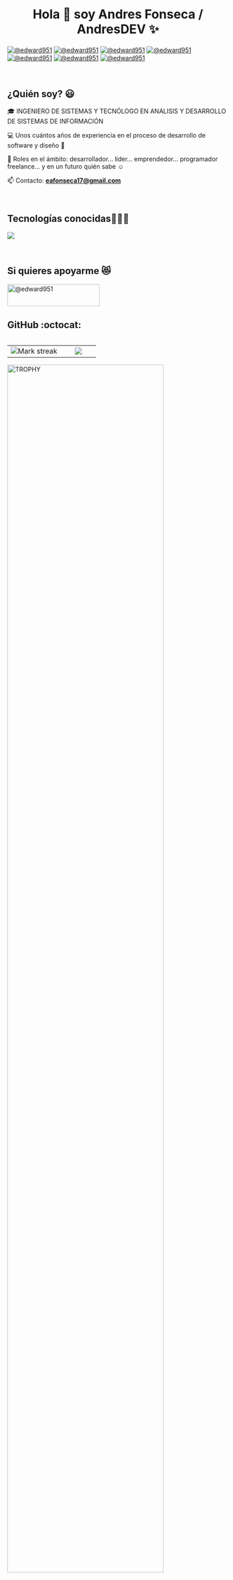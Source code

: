 <h1 align="center">Hola 👋  soy Andres Fonseca / AndresDEV ✨ </h1> 

<p align="left">
<a href="https://www.linkedin.com/in/eduar-andres-fonseca-triana-software-developer/" target="blank"><img align="center" src="https://img.shields.io/badge/LinkedIn-0077B5?style=for-the-badge&logo=linkedin&logoColor=white" alt="@edward951"/></a>
<a href="https://www.instagram.com/am_desing_art/" target="blank"><img align="center" src="https://img.shields.io/badge/Instagram-3f729b?style=for-the-badge&logo=instagram&logoColor=white" alt="@edward951"/></a>
<a href="https://www.youtube.com/@RedDragon_Lm2.0" target="blank"><img align="center" src="https://img.shields.io/badge/YouTube-FF0000?style=for-the-badge&logo=youtube&logoColor=white" alt="@edward951"  /></a>
<a href="https://www.tiktok.com/@reddragon_ilm" target="blank"><img align="center" src="https://img.shields.io/badge/TikTok-000000?style=for-the-badge&logo=tiktok&logoColor=white" alt="@edward951" /></a>
<a href="https://www.facebook.com/edward.fonsek.9/" target="blank"><img align="center" src="https://img.shields.io/badge/Facebook-1877F2?style=for-the-badge&logo=facebook&logoColor=white" alt="@edward951"  /></a>
<a href = "mailto:eafonseca17@gmail.com" target="blank"><img align="center" src="https://img.shields.io/badge/Gmail-D14836?style=for-the-badge&logo=gmail&logoColor=white" alt="@edward951"  /></a>
  <a href="https://www.twitch.tv/ilm_reddragon" target="blank"><img align="center" src="https://img.shields.io/badge/Twitch-9146FF?style=for-the-badge&logo=twitch&logoColor=white" alt="@edward951"  /></a>
  </p>
<br>
<h2>¿Quién soy? 😃</h2>
<!--Intro start-->

<p align="left">
🎓 INGENIERO DE SISTEMAS Y TECNÓLOGO EN ANALISIS Y DESARROLLO DE SISTEMAS DE INFORMACIÓN

💻 Unos cuántos años de experiencia en el proceso de desarrollo de software y diseño 🙈

📝 Roles en el ámbito: desarrollador... líder... emprendedor... programador freelance... y en un futuro quién sabe ☺️

📫 Contacto: **eafonseca17@gmail.com**
<!--Intro end-->
  </p>
<br>
<h2 >Tecnologías conocidas👨🏻‍💻</h2>
<!--tech stack icons-->
<p align="left">
  <a href="https://skillicons.dev">
    <img src="https://skillicons.dev/icons?i=java,php,spring,angular,css,bootstrap,html,cypress,js,ts,npm,nodejs,jquery,mysql,postgres,git,github,gradle,docker,postman,idea,vscode,notion,bash,figma,ai,ps&perline=12" />
  </a>
</p>
<br>
<!------------------------->
<div id="apoyo">
<h2>Si quieres apoyarme 😻</h2>
  <p align="left">    
<a href="https://ko-fi.com/reddragondev"> <img align="left" src="https://cdn.ko-fi.com/cdn/kofi3.png?v=3" height="50" width="210" alt="@edward951" /></a>
  </p>
</div>
  <br>
<br><br>

<h2>GitHub :octocat:</h2>
<!--- stats & Trophy (start) -->
<p align="center">
  <!--- stats (start) -->
<table align="left">
<tr border="none">
<td width="60%" align="center">

<!--  <img  align="center"  src="https://github-readme-stats.vercel.app/api?username=edward951&theme=dark&show_icons=true&count_private=true" />
  <br></br> -->
  <img  title="🔥 Get streak stats for your profile at git.io/streak-stats" alt="Mark streak" src="https://github-readme-streak-stats.herokuapp.com/?user=edward951&theme=dark&hide_border=false" /> 
</td>

<td width="40%" align="center">

  <img  align="center"  src="https://github-readme-stats.anuraghazra1.vercel.app/api/top-langs/?username=edward951&theme=dark&hide_border=false&no-bg=true&no-frame=true&langs_count=10"/>

  </td>
</tr>
</table>
<!--- stats (end) -->

<!--- trophy (start) -->
<div align=left>
  <a href="https://github.com/ryo-ma/github-profile-trophy" title="Go to Source">
      <img align="center" width=84% src="https://github-profile-trophy.vercel.app/?username=edward951&theme=radical&row=1&column=7&margin-h=15&margin-w=5&no-bg=true" alt="TROPHY" />
    </a>
</div>
<!--- trophy (start) -->

</p>        
<!--- stats (end) -->
